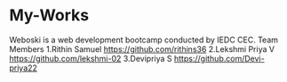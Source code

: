 # My-Works
Weboski is a web development bootcamp conducted by IEDC CEC.  Team Members 1.Rithin Samuel https://github.com/rithins36 2.Lekshmi Priya V https://github.com/lekshmi-02 3.Devipriya S https://github.com/Devi-priya22
